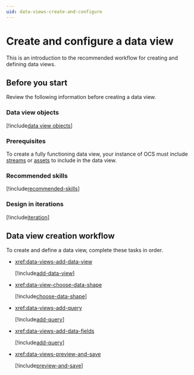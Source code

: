 ```yaml
---
uid: data-views-create-and-configure
---
```


# Create and configure a data view

This is an introduction to the recommended workflow for creating and defining data views. 

## Before you start

Review the following information before creating a data view.

### Data view objects

[!include[data view objects](../../_includes/data-views-components.md)]

### Prerequisites

To create a fully functioning data view, your instance of OCS must include [streams](xref:ccStreams) or [assets](xref:ccAssets) to include in the data view.

### Recommended skills

[!include[recommended-skills](_includes/recommended-skills.md)]

### Design in iterations

[!include[iteration](_includes/iteration.md)]

## Data view creation workflow

To create and define a data view, complete these tasks in order.

- <xref:data-views-add-data-view>

	[!include[add-data-view](_includes/add-data-view.md)]

- <xref:data-view-choose-data-shape>

	[!include[choose-data-shape](_includes/choose-data-shape.md)]

- <xref:data-views-add-query>

	[!include[add-query](_includes/add-query.md)]

- <xref:data-views-add-data-fields>

	[!include[add-query](../../_includes/data-views-add-data-fields.md)]

- <xref:data-views-preview-and-save>

	[!include[preview-and-save](_includes/preview-and-save.md)]